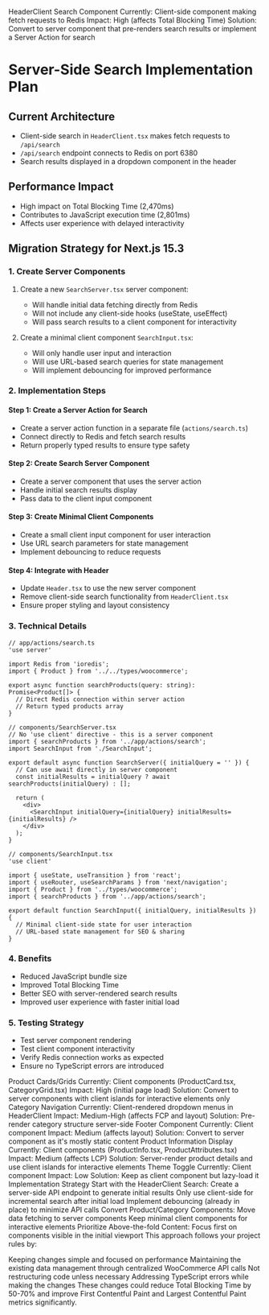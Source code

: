 HeaderClient Search Component
Currently: Client-side component making fetch requests to Redis
Impact: High (affects Total Blocking Time)
Solution: Convert to server component that pre-renders search results or implement a Server Action for search

# Server-Side Search Implementation Plan

## Current Architecture
- Client-side search in `HeaderClient.tsx` makes fetch requests to `/api/search`
- `/api/search` endpoint connects to Redis on port 6380
- Search results displayed in a dropdown component in the header

## Performance Impact
- High impact on Total Blocking Time (2,470ms)
- Contributes to JavaScript execution time (2,801ms)
- Affects user experience with delayed interactivity

## Migration Strategy for Next.js 15.3

### 1. Create Server Components
1. Create a new `SearchServer.tsx` server component:
   - Will handle initial data fetching directly from Redis
   - Will not include any client-side hooks (useState, useEffect)
   - Will pass search results to a client component for interactivity

2. Create a minimal client component `SearchInput.tsx`:
   - Will only handle user input and interaction
   - Will use URL-based search queries for state management
   - Will implement debouncing for improved performance

### 2. Implementation Steps

#### Step 1: Create a Server Action for Search
- Create a server action function in a separate file (`actions/search.ts`)
- Connect directly to Redis and fetch search results
- Return properly typed results to ensure type safety

#### Step 2: Create Search Server Component
- Create a server component that uses the server action
- Handle initial search results display
- Pass data to the client input component

#### Step 3: Create Minimal Client Components
- Create a small client input component for user interaction
- Use URL search parameters for state management
- Implement debouncing to reduce requests

#### Step 4: Integrate with Header
- Update `Header.tsx` to use the new server component
- Remove client-side search functionality from `HeaderClient.tsx`
- Ensure proper styling and layout consistency

### 3. Technical Details

```tsx
// app/actions/search.ts
'use server'

import Redis from 'ioredis';
import { Product } from '../../types/woocommerce';

export async function searchProducts(query: string): Promise<Product[]> {
  // Direct Redis connection within server action
  // Return typed products array
}

// components/SearchServer.tsx
// No 'use client' directive - this is a server component
import { searchProducts } from '../app/actions/search';
import SearchInput from './SearchInput';

export default async function SearchServer({ initialQuery = '' }) {
  // Can use await directly in server component
  const initialResults = initialQuery ? await searchProducts(initialQuery) : [];
  
  return (
    <div>
      <SearchInput initialQuery={initialQuery} initialResults={initialResults} />
    </div>
  );
}

// components/SearchInput.tsx
'use client'

import { useState, useTransition } from 'react';
import { useRouter, useSearchParams } from 'next/navigation';
import { Product } from '../types/woocommerce';
import { searchProducts } from '../app/actions/search';

export default function SearchInput({ initialQuery, initialResults }) {
  // Minimal client-side state for user interaction
  // URL-based state management for SEO & sharing
}
```

### 4. Benefits
- Reduced JavaScript bundle size
- Improved Total Blocking Time
- Better SEO with server-rendered search results
- Improved user experience with faster initial load

### 5. Testing Strategy
- Test server component rendering
- Test client component interactivity
- Verify Redis connection works as expected
- Ensure no TypeScript errors are introduced

Product Cards/Grids
Currently: Client components (ProductCard.tsx, CategoryGrid.tsx)
Impact: High (initial page load)
Solution: Convert to server components with client islands for interactive elements only
Category Navigation
Currently: Client-rendered dropdown menus in HeaderClient
Impact: Medium-High (affects FCP and layout)
Solution: Pre-render category structure server-side
Footer Component
Currently: Client component
Impact: Medium (affects layout)
Solution: Convert to server component as it's mostly static content
Product Information Display
Currently: Client components (ProductInfo.tsx, ProductAttributes.tsx)
Impact: Medium (affects LCP)
Solution: Server-render product details and use client islands for interactive elements
Theme Toggle
Currently: Client component
Impact: Low
Solution: Keep as client component but lazy-load it
Implementation Strategy
Start with the HeaderClient Search:
Create a server-side API endpoint to generate initial results
Only use client-side for incremental search after initial load
Implement debouncing (already in place) to minimize API calls
Convert Product/Category Components:
Move data fetching to server components
Keep minimal client components for interactive elements
Prioritize Above-the-fold Content:
Focus first on components visible in the initial viewport
This approach follows your project rules by:

Keeping changes simple and focused on performance
Maintaining the existing data management through centralized WooCommerce API calls
Not restructuring code unless necessary
Addressing TypeScript errors while making the changes
These changes could reduce Total Blocking Time by 50-70% and improve First Contentful Paint and Largest Contentful Paint metrics significantly.
